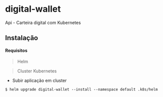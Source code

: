 # digital-wallet
Api - Carteira digital com Kubernetes

## Instalação

#### Requisitos
> Helm  

> Cluster Kubernetes

* Subir aplicação em cluster
```
$ helm upgrade digital-wallet --install --namespace default .k8s/helm
```  
  
 
